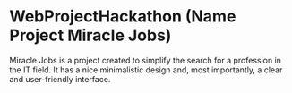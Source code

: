 # WebProjectHackathon (Name Project Miracle Jobs)
Miracle Jobs is a project created to simplify the search for a profession in the IT field. It has a nice minimalistic design and, most importantly, a clear and user-friendly interface.

